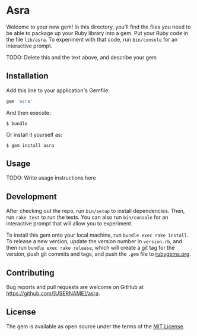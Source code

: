 # Asra

Welcome to your new gem! In this directory, you'll find the files you need to be able to package up your Ruby library into a gem. Put your Ruby code in the file `lib/asra`. To experiment with that code, run `bin/console` for an interactive prompt.

TODO: Delete this and the text above, and describe your gem

## Installation

Add this line to your application's Gemfile:

```ruby
gem 'asra'
```

And then execute:

    $ bundle

Or install it yourself as:

    $ gem install asra

## Usage

TODO: Write usage instructions here

## Development

After checking out the repo, run `bin/setup` to install dependencies. Then, run `rake test` to run the tests. You can also run `bin/console` for an interactive prompt that will allow you to experiment.

To install this gem onto your local machine, run `bundle exec rake install`. To release a new version, update the version number in `version.rb`, and then run `bundle exec rake release`, which will create a git tag for the version, push git commits and tags, and push the `.gem` file to [rubygems.org](https://rubygems.org).

## Contributing

Bug reports and pull requests are welcome on GitHub at https://github.com/[USERNAME]/asra.


## License

The gem is available as open source under the terms of the [MIT License](http://opensource.org/licenses/MIT).

